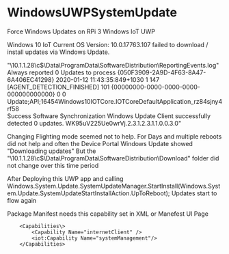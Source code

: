 # WindowsUWPSystemUpdate
 Force Windows Updates on RPi 3 Windows IoT UWP

 Windows 10 IoT Current OS Version: 10.0.17763.107 failed to download / install updates via Windows Update.
 
 "\\10.1.1.28\c$\Data\ProgramData\SoftwareDistribution\ReportingEvents.log" Always reported 0 Updates to process
 {050F3909-2A9D-4F63-8A47-6A406EC41298}	2020-01-12 11:43:35:849+1030	1	147 [AGENT_DETECTION_FINISHED]	101	{00000000-0000-0000-0000-000000000000}	0	0	Update;API;16454Windows10IOTCore.IOTCoreDefaultApplication_rz84sjny4rf58	
 Success	Software Synchronization	Windows Update Client successfully detected 0 updates.	WK95uV225Ue0wrVj.2.3.1.2.3.1.1.0.0.3.0"

Changing Flighting mode seemed not to help.
For Days and multiple reboots did not help and often the Device Portal Windows Update showed "Downloading updates"
But the "\\10.1.1.28\c$\Data\ProgramData\SoftwareDistribution\Download" folder did not change over this time period

After Deploying this UWP app and calling Windows.System.Update.SystemUpdateManager.StartInstall(Windows.System.Update.SystemUpdateStartInstallAction.UpToReboot);
Updates start to flow again

Package Manifest needs this capability set in XML or Manefest UI Page

````
    <Capabilities\>
        <Capability Name="internetClient" />
        <iot:Capability Name="systemManagement"/>
    </Capabilities>
````
